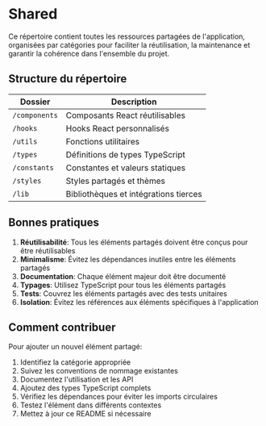 # Shared

Ce répertoire contient toutes les ressources partagées de l'application, organisées par catégories pour faciliter la réutilisation, la maintenance et garantir la cohérence dans l'ensemble du projet.

## Structure du répertoire

| Dossier       | Description                           |
| ------------- | ------------------------------------- |
| `/components` | Composants React réutilisables        |
| `/hooks`      | Hooks React personnalisés             |
| `/utils`      | Fonctions utilitaires                 |
| `/types`      | Définitions de types TypeScript       |
| `/constants`  | Constantes et valeurs statiques       |
| `/styles`     | Styles partagés et thèmes             |
| `/lib`        | Bibliothèques et intégrations tierces |

## Bonnes pratiques

1. **Réutilisabilité**: Tous les éléments partagés doivent être conçus pour être réutilisables
2. **Minimalisme**: Évitez les dépendances inutiles entre les éléments partagés
3. **Documentation**: Chaque élément majeur doit être documenté
4. **Typages**: Utilisez TypeScript pour tous les éléments partagés
5. **Tests**: Couvrez les éléments partagés avec des tests unitaires
6. **Isolation**: Évitez les références aux éléments spécifiques à l'application

## Comment contribuer

Pour ajouter un nouvel élément partagé:

1. Identifiez la catégorie appropriée
2. Suivez les conventions de nommage existantes
3. Documentez l'utilisation et les API
4. Ajoutez des types TypeScript complets
5. Vérifiez les dépendances pour éviter les imports circulaires
6. Testez l'élément dans différents contextes
7. Mettez à jour ce README si nécessaire
